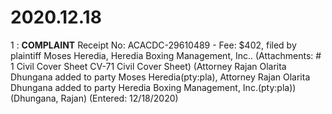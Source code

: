 # 2020.12.18

1 : **COMPLAINT** Receipt No: ACACDC-29610489 - Fee: $402, filed by plaintiff Moses Heredia, Heredia Boxing Management, Inc.. (Attachments: # 1 Civil Cover Sheet CV-71 Civil Cover Sheet) (Attorney Rajan Olarita Dhungana added to party Moses Heredia(pty:pla), Attorney Rajan Olarita Dhungana added to party Heredia Boxing Management, Inc.(pty:pla))(Dhungana, Rajan) (Entered: 12/18/2020)